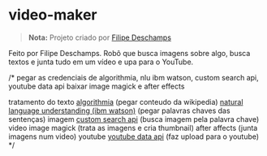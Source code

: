 # video-maker

> **Nota:** Projeto criado por [Filipe Deschamps](https://www.youtube.com/playlist?list=PLMdYygf53DP4YTVeu0JxVnWq01uXrLwHi)

Feito por Filipe Deschamps. Robô que busca imagens sobre algo, busca textos e junta tudo em um vídeo e upa para o YouTube. 

/*
  pegar as credenciais de algorithmia, nlu ibm watson, custom search api, youtube data api
  baixar image magick e after effects

  tratamento do texto
    [algorithmia]() (pegar conteudo da wikipedia)
    [natural language understanding (ibm watson)](https://cloud.ibm.com/catalog/services/natural-language-understanding) (pegar palavras chaves das sentenças)
  imagem
    [custom search api](https://cloud.google.com/) (busca imagem pela palavra chave)
  video
    image magick (trata as imagens e cria thumbnail)
    after affects (junta imagens num video)
  youtube
    [youtube data api](https://cloud.google.com/) (faz upload para o youtube)
*/